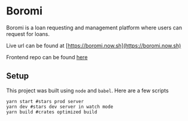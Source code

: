 # Boromi

Boromi​ is a loan requesting and management platform where users can request for loans.

Live url can be found at [https://boromi.now.sh](https://boromi.now.sh)

Frontend repo can be found [here](https://github.com/cokoghenun/boromi)

## Setup

This project was built using `node` and `babel`. Here are a few scripts

```
yarn start #stars prod server
yarn dev #stars dev server in watch mode
yarn build #crates optimized build
```

